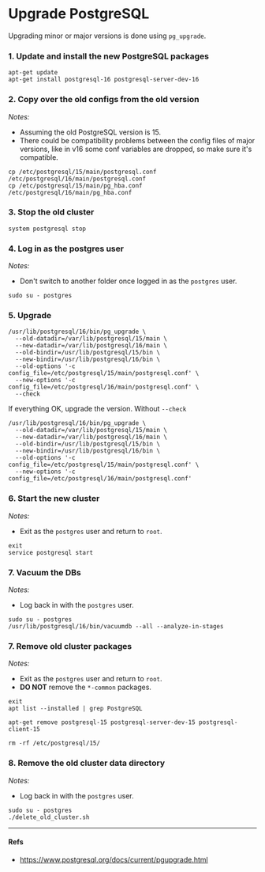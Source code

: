 # Upgrade PostgreSQL

Upgrading minor or major versions is done using `pg_upgrade`.

### 1. Update and install the new PostgreSQL packages

```shell
apt-get update
apt-get install postgresql-16 postgresql-server-dev-16
```

### 2. Copy over the old configs from the old version

_Notes:_

- Assuming the old PostgreSQL version is 15.
- There could be compatibility problems between the config files of major versions, like in v16 some conf variables are dropped, so make sure it's compatible.

```shell
cp /etc/postgresql/15/main/postgresql.conf /etc/postgresql/16/main/postgresql.conf
cp /etc/postgresql/15/main/pg_hba.conf /etc/postgresql/16/main/pg_hba.conf
```

### 3. Stop the old cluster

```shell
system postgresql stop
```

### 4. Log in as the postgres user

_Notes:_

- Don't switch to another folder once logged in as the `postgres` user.

```shell
sudo su - postgres
```

### 5. Upgrade

```shell
/usr/lib/postgresql/16/bin/pg_upgrade \
  --old-datadir=/var/lib/postgresql/15/main \
  --new-datadir=/var/lib/postgresql/16/main \
  --old-bindir=/usr/lib/postgresql/15/bin \
  --new-bindir=/usr/lib/postgresql/16/bin \
  --old-options '-c config_file=/etc/postgresql/15/main/postgresql.conf' \
  --new-options '-c config_file=/etc/postgresql/16/main/postgresql.conf' \
  --check
```

If everything OK, upgrade the version. Without `--check`

```shell
/usr/lib/postgresql/16/bin/pg_upgrade \
  --old-datadir=/var/lib/postgresql/15/main \
  --new-datadir=/var/lib/postgresql/16/main \
  --old-bindir=/usr/lib/postgresql/15/bin \
  --new-bindir=/usr/lib/postgresql/16/bin \
  --old-options '-c config_file=/etc/postgresql/15/main/postgresql.conf' \
  --new-options '-c config_file=/etc/postgresql/16/main/postgresql.conf'
```

### 6. Start the new cluster

_Notes:_

- Exit as the `postgres` user and return to `root`.

```shell
exit
service postgresql start
```

### 7. Vacuum the DBs

_Notes:_

- Log back in with the `postgres` user.

```shell
sudo su - postgres
/usr/lib/postgresql/16/bin/vacuumdb --all --analyze-in-stages
```

### 7. Remove old cluster packages

_Notes:_

- Exit as the `postgres` user and return to `root`.
- **DO NOT** remove the `*-common` packages.

```shell
exit
apt list --installed | grep PostgreSQL

apt-get remove postgresql-15 postgresql-server-dev-15 postgresql-client-15

rm -rf /etc/postgresql/15/
```

### 8. Remove the old cluster data directory

_Notes:_

- Log back in with the `postgres` user.

```shell
sudo su - postgres
./delete_old_cluster.sh
```


---

#### Refs

- https://www.postgresql.org/docs/current/pgupgrade.html
